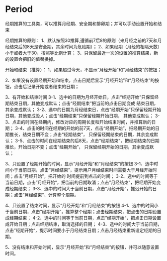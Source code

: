 # Period
经期推算的工具类，可以推算月经期、安全期和排卵期；并可以手动设置开始和结束

经期推算的原则：
1、默认按照30推算,遵循前7后8的原则（来月经之前的7天和月经结束后的8天是安全期，其余时间为危险期）；
2、如果经期（月经的相隔天数）小于或者大于30，按照等比例计算；
3、只保留最近一次的设置的推算结果，新的设置会把旧的值替换掉。

开始和结束（推算）：
1、如果超过今天，不显示“月经开始”和“月经结束”的按钮；

2、如果没有设置经期开始和结束，点击日期后显示“月经开始”和“月经结束”的按钮，点击后记录开始或者结束的日期；

3、有开始和结束时间
  3-1、选中的日期为月经开始日，点击“经期开始”只保留经期结束日期，其他变成默认；点击“经期结束”把当前的点击日期变成
  结束日期，其余变成默认；
  3-2、选中的日期为月经结束日，点击“经期开始”只保留经期开始日期，其他变成没人；点击“经期结束”只保留经期开始日期，
  其他变成默认；
  3-3、点击的时间在经期内，修改对应的周期长度和开始结束时间，并推算新的日期；
  3-4、点击的时间在经期的开始的前7天，点击“经期开始”，把经期开始的日期推长，结束日期不变；点击“经期结束”，
  只保留经期结束的日期，其余变成默认；
  3-5、点击的时间在经期结束的后8天，点击“经期结束”，把经期结束的日期推长，开始日期不变；点击“经期开始”，
  只保留经期开始的日期，其余变成默认；

3、只设置了经期开始的时间，显示“月经开始”和“月经结束”的按钮
  3-1、选中时间小于当前日期，点击“月经结束”，提示用户月经结束时间需要大于月经开始时间；点击“月经开始”，把开始的
  时间提前到点击的时间；
  3-2、选中的时间等于当前日期，点击”月经开始“，把当前的日期取消；点击”月经结束“，把经期开始变成经期结束；
  3-3、选中的时间大于当前日期，点击”月经开始“，推迟开始的日期；点击”月经结束“，计算整个周期。

4、只设置了结束时间，显示“月经开始”和“月经结束”的按钮
  4-1、选中的时间小于当前日期，点击”经期开始“，推算整个经期；点击经期结束，把点击的日期设置成经期结束；
  4-2、选中的时间等于当前日期，点击”经期开始“，把点击日期设置成开始日期；点击经期结束，取消选择的日期；
  4-3、选中的时间大于当前日期，点击”经期开始“，提示时间要小于月经结束日期；点击月经结束重新设定经期的日期。

5、没有结束和开始时间，显示“月经开始”和“月经结束”的按钮，并可以随意设置时间。


